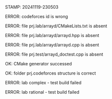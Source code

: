 STAMP: 20241119-230503
ERROR: codeforces id is wrong
ERROR: file prj.lab/arrayd/CMakeLists.txt is absent
ERROR: file prj.lab/arrayd/arrayd.hpp is absent
ERROR: file prj.lab/arrayd/arrayd.cpp is absent
ERROR: file prj.test/arrayd_doctest.cpp is absent
OK: CMake generator successed
OK: folder prj.codeforces structure is correct
ERROR: lab complex - test build failed
ERROR: lab rational - test build failed
